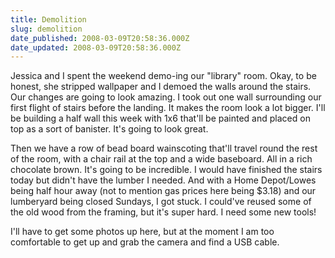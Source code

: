 ```yaml
---
title: Demolition
slug: demolition
date_published: 2008-03-09T20:58:36.000Z
date_updated: 2008-03-09T20:58:36.000Z
---
```


Jessica and I spent the weekend demo-ing our "library" room. Okay, to be honest, she stripped wallpaper and I demoed the walls around the stairs. Our changes are going to look amazing. I took out one wall surrounding our first flight of stairs before the landing. It makes the room look a lot bigger. I'll be building a half wall this week with 1x6 that'll be painted and placed on top as a sort of banister. It's going to look great.

Then we have a row of bead board wainscoting that'll travel round the rest of the room, with a chair rail at the top and a wide baseboard. All in a rich chocolate brown. It's going to be incredible. I would have finished the stairs today but didn't have the lumber I needed. And with a Home Depot/Lowes being half hour away (not to mention gas prices here being $3.18) and our lumberyard being closed Sundays, I got stuck. I could've reused some of the old wood from the framing, but it's super hard. I need some new tools!

I'll have to get some photos up here, but at the moment I am too comfortable to get up and grab the camera and find a USB cable.
